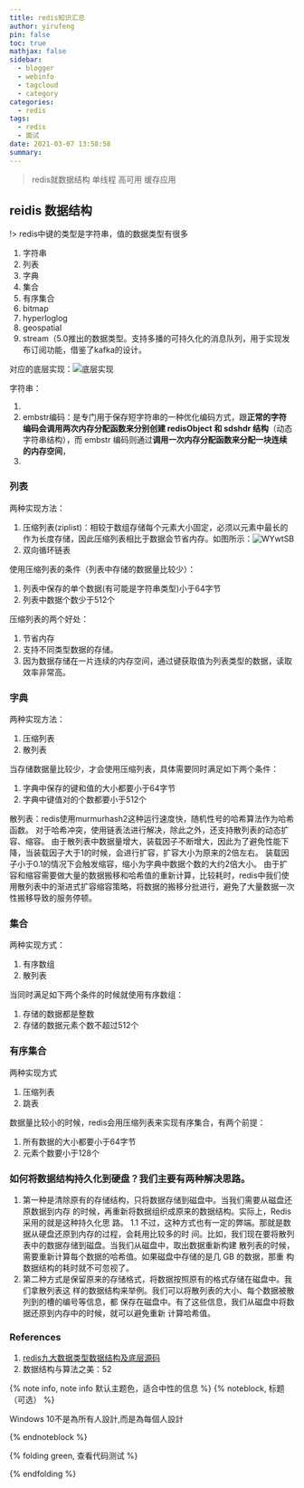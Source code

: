 ```yaml
---
title: redis知识汇总
author: yirufeng
pin: false
toc: true
mathjax: false
sidebar:
  - blogger
  - webinfo
  - tagcloud
  - category
categories:
  - redis
tags:
  - redis
  - 面试
date: 2021-03-07 13:58:58
summary:
---
```

> redis就数据结构 单线程 高可用 缓存应用

## reidis 数据结构
!> redis中键的类型是字符串，值的数据类型有很多
1. 字符串
2. 列表
3. 字典
4. 集合
5. 有序集合
6. bitmap
7. hyperloglog
8. geospatial
9. stream（5.0推出的数据类型。支持多播的可持久化的消息队列，用于实现发布订阅功能，借鉴了kafka的设计。

对应的底层实现：![底层实现](https://img2020.cnblogs.com/blog/675297/202003/675297-20200328105301657-431373241.png)



字符串：

1. 
2. embstr编码：是专门用于保存短字符串的一种优化编码方式，跟**正常的字符编码会调用两次内存分配函数来分别创建 redisObject 和 sdshdr 结构**（动态字符串结构），而 embstr 编码则通过**调用一次内存分配函数来分配一块连续的内存空间**，
3. 

### 列表

两种实现方法：
1. 压缩列表(ziplist)：相较于数组存储每个元素大小固定，必须以元素中最长的作为长度存储，因此压缩列表相比于数据会节省内存。如图所示：![WYwtSB](https://cdn.jsdelivr.net/gh/sivanWu0222/ImageHosting@master/uPic/WYwtSB.png)
2. 双向循环链表

使用压缩列表的条件（列表中存储的数据量比较少）：
1. 列表中保存的单个数据(有可能是字符串类型)小于64字节
2. 列表中数据个数少于512个

压缩列表的两个好处：
1. 节省内存
2. 支持不同类型数据的存储。
3. 因为数据存储在一片连续的内存空间，通过键获取值为列表类型的数据，读取效率非常高。

### 字典

两种实现方法：
1. 压缩列表
2. 散列表

当存储数据量比较少，才会使用压缩列表，具体需要同时满足如下两个条件：
1. 字典中保存的键和值的大小都要小于64字节
2. 字典中键值对的个数都要小于512个

散列表：redis使用murmurhash2这种运行速度快，随机性号的哈希算法作为哈希函数。
对于哈希冲突，使用链表法进行解决，除此之外，还支持散列表的动态扩容、缩容。
由于散列表中数据量增大，装载因子不断增大，因此为了避免性能下降，当装载因子大于1的时候，会进行扩容，扩容大小为原来的2倍左右。
装载因子小于0.1的情况下会触发缩容，缩小为字典中数据个数的大约2倍大小。
由于扩容和缩容需要做大量的数据搬移和哈希值的重新计算，比较耗时，redis中我们使用散列表中的渐进式扩容缩容策略，将数据的搬移分批进行，避免了大量数据一次性搬移导致的服务停顿。

### 集合 
两种实现方式：
1. 有序数组
2. 散列表

当同时满足如下两个条件的时候就使用有序数组：
1. 存储的数据都是整数
2. 存储的数据元素个数不超过512个

### 有序集合
两种实现方式
1. 压缩列表
2. 跳表

数据量比较小的时候，redis会用压缩列表来实现有序集合，有两个前提：
1. 所有数据的大小都要小于64字节
2. 元素个数要小于128个


### 如何将数据结构持久化到硬盘？我们主要有两种解决思路。
1. 第一种是清除原有的存储结构，只将数据存储到磁盘中。当我们需要从磁盘还原数据到内存 的时候，再重新将数据组织成原来的数据结构。实际上，Redis 采用的就是这种持久化思 路。
  1.1 不过，这种方式也有一定的弊端。那就是数据从硬盘还原到内存的过程，会耗用比较多的时 间。比如，我们现在要将散列表中的数据存储到磁盘。当我们从磁盘中，取出数据重新构建 散列表的时候，需要重新计算每个数据的哈希值。如果磁盘中存储的是几 GB 的数据，那重 构数据结构的耗时就不可忽视了。
2. 第二种方式是保留原来的存储格式，将数据按照原有的格式存储在磁盘中。我们拿散列表这 样的数据结构来举例。我们可以将散列表的大小、每个数据被散列到的槽的编号等信息，都 保存在磁盘中。有了这些信息，我们从磁盘中将数据还原到内存中的时候，就可以避免重新 计算哈希值。

### References
1. [redis九大数据类型数据结构及底层源码](https://blog.csdn.net/weixin_45596022/article/details/113141544)
2. 数据结构与算法之美：52

{% note info, note info 默认主题色，适合中性的信息 %}
{% noteblock, 标题（可选） %}

Windows 10不是為所有人設計,而是為每個人設計

{% endnoteblock %}

{% folding green, 查看代码测试 %}

{% endfolding %}